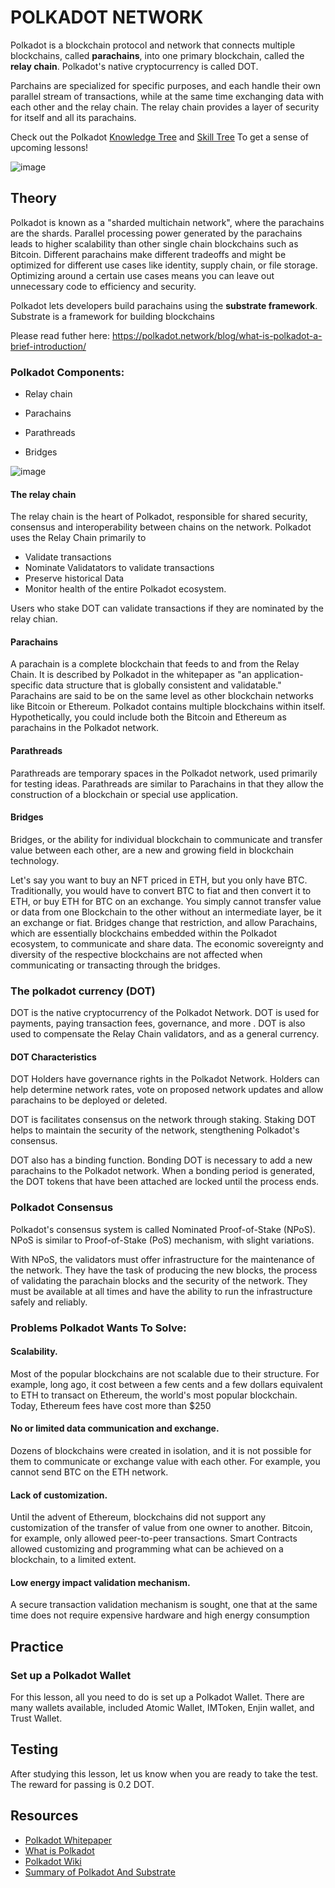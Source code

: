 # POLKADOT NETWORK

Polkadot is a blockchain protocol and network that connects multiple blockchains, called **parachains**, into one primary blockchain, called the **relay chain**. Polkadot's native cryptocurrency is called DOT.

Parchains are specialized for specific purposes, and each handle their own parallel stream of transactions, while at the same time exchanging data with each other and the relay chain. The relay chain provides a layer of security for itself and all its parachains. 

Check out the Polkadot [Knowledge Tree](https://github.com/BlockDevsUnited/learn-and-earn/blob/master/Lessons/English/L_EARN/CryptoCurrencies/Polkadot/Polkadot_Knowledge_Tree.jpg) and [Skill Tree](https://github.com/BlockDevsUnited/learn-and-earn/blob/master/Lessons/English/L_EARN/CryptoCurrencies/Polkadot/Polkadot_Skill_Tree.jpg) To get a sense of upcoming lessons!

![image](https://user-images.githubusercontent.com/58176712/133651482-17e1b88e-a71f-4274-adbe-1a788f439741.png)

## Theory

Polkadot is known as a "sharded multichain network", where the parachains are the shards. Parallel processing power generated by the parachains leads to higher scalability than other single chain blockchains such as Bitcoin. Different parachains make different tradeoffs and might be optimized for different use cases like identity, supply chain, or file storage. Optimizing around a certain use cases means you can leave out unnecessary code to efficiency and security.

Polkadot lets developers build parachains using the **substrate framework**. Substrate is a framework for building blockchains

Please read futher here: https://polkadot.network/blog/what-is-polkadot-a-brief-introduction/

### Polkadot Components:

* Relay chain

* Parachains

* Parathreads

* Bridges

![image](https://user-images.githubusercontent.com/58176712/133652249-cd4c4747-5202-42c5-b521-00d3d6a18917.png)



#### The relay chain

The relay chain is the heart of Polkadot, responsible for shared security, consensus and interoperability between chains on the network. Polkadot uses the Relay Chain primarily to 

* Validate transactions
* Nominate Validatators to validate transactions
* Preserve historical Data
* Monitor health of the entire Polkadot ecosystem.

Users who stake DOT can validate transactions if they are nominated by the relay chian.

#### Parachains

A parachain is a complete blockchain that feeds to and from the Relay Chain. It is described by Polkadot in the whitepaper as "an application-specific data structure that is globally consistent and validatable."
Parachains are said to be on the same level as other blockchain networks like Bitcoin or Ethereum. Polkadot contains multiple blockchains within itself. Hypothetically, you could include both the Bitcoin and Ethereum as parachains in the Polkadot network. 

#### Parathreads

Parathreads are temporary spaces in the Polkadot network, used primarily for testing ideas.
Parathreads are similar to Parachains in that they allow the construction of a blockchain or special use application.

#### Bridges

Bridges, or the ability for individual blockchain to communicate and transfer value between each other, are a new and growing field in blockchain technology.

Let's say you want to buy an NFT priced in ETH, but you only have BTC. Traditionally, you would have to convert BTC to fiat and then convert it to ETH, or buy ETH for BTC on an exchange. You simply cannot transfer value or data from one Blockchain to the other without an intermediate layer, be it an exchange or fiat.
Bridges change that restriction, and allow Parachains, which are essentially blockchains embedded within the Polkadot ecosystem, to communicate and share data. The economic sovereignty and diversity of the respective blockchains are not affected when communicating or transacting through the bridges.

### The polkadot currency (DOT)

DOT is the native cryptocurrency of the Polkadot Network. DOT is used for payments, paying transaction fees, governance, and more . DOT is also used to compensate the Relay Chain validators, and as a general currency.

#### DOT Characteristics

DOT Holders have governance rights in the Polkadot Network. Holders can help determine network rates, vote on proposed network updates and allow parachains to be deployed or deleted. 

DOT is facilitates consensus on the network through staking. Staking DOT helps to maintain the security of the network, stengthening Polkadot's consensus.

DOT also has a binding function. Bonding DOT is necessary to add a new parachains to the Polkadot network. When a bonding period is generated, the DOT tokens that have been attached are locked until the process ends.

### Polkadot Consensus

Polkadot's consensus system is called Nominated Proof-of-Stake (NPoS). NPoS is similar to Proof-of-Stake (PoS) mechanism, with slight variations.

With NPoS, the validators must offer infrastructure for the maintenance of the network. They have the task of producing the new blocks, the process of validating the parachain blocks and the security of the network. They must be available at all times and have the ability to run the infrastructure safely and reliably.

### Problems Polkadot Wants To Solve:

#### Scalability.


Most of the popular blockchains are not scalable due to their structure.
For example, long ago, it cost between a few cents and a few dollars equivalent to ETH to transact on Ethereum, the world's most popular blockchain. Today, Ethereum fees have cost more than $250

#### No or limited data communication and exchange.


Dozens of blockchains were created in isolation, and it is not possible for them to communicate or exchange value with each other. For example, you cannot send BTC on the ETH network.

#### Lack of customization.


Until the advent of Ethereum, blockchains did not support any customization of the transfer of value from one owner to another. Bitcoin, for example, only allowed peer-to-peer transactions. Smart Contracts allowed customizing and programming what can be achieved on a blockchain, to a limited extent.


#### Low energy impact validation mechanism.

A secure transaction validation mechanism is sought, one that at the same time does not require expensive hardware and high energy consumption

## Practice

### Set up a Polkadot Wallet

For this lesson, all you need to do is set up a Polkadot Wallet. There are many wallets available, included Atomic Wallet, IMToken, Enjin wallet, and Trust Wallet.

## Testing

After studying this lesson, let us know when you are ready to take the test.  The reward for passing is 0.2 DOT. 

## Resources

* [Polkadot Whitepaper](https://polkadot.network/PolkaDotPaper.pdf)
* [What is Polkadot](https://polkadot.network/blog/what-is-polkadot-a-brief-introduction)
* [Polkadot Wiki](https://wiki.polkadot.network/)
* [Summary of Polkadot And Substrate](https://medium.com/polkadot-network/a-brief-summary-of-everything-substrate-and-polkadot-f1f21071499d)


